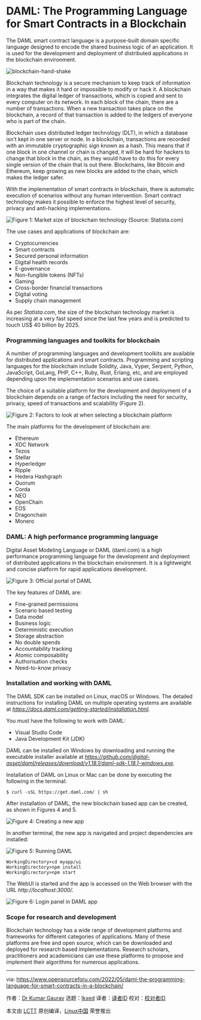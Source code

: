 [#]: subject: "DAML: The Programming Language for Smart Contracts in a Blockchain"
[#]: via: "https://www.opensourceforu.com/2022/05/daml-the-programming-language-for-smart-contracts-in-a-blockchain/"
[#]: author: "Dr Kumar Gaurav https://www.opensourceforu.com/author/dr-gaurav-kumar/"
[#]: collector: "lkxed"
[#]: translator: "geekpi"
[#]: reviewer: " "
[#]: publisher: " "
[#]: url: " "

DAML: The Programming Language for Smart Contracts in a Blockchain
======
The DAML smart contract language is a purpose-built domain specific language designed to encode the shared business logic of an application. It is used for the development and deployment of distributed applications in the blockchain environment.

![blockchain-hand-shake][1]

Blockchain technology is a secure mechanism to keep track of information in a way that makes it hard or impossible to modify or hack it. A blockchain integrates the digital ledger of transactions, which is copied and sent to every computer on its network. In each block of the chain, there are a number of transactions. When a new transaction takes place on the blockchain, a record of that transaction is added to the ledgers of everyone who is part of the chain.

Blockchain uses distributed ledger technology (DLT), in which a database isn’t kept in one server or node. In a blockchain, transactions are recorded with an immutable cryptographic sign known as a hash. This means that if one block in one channel or chain is changed, it will be hard for hackers to change that block in the chain, as they would have to do this for every single version of the chain that is out there. Blockchains, like Bitcoin and Ethereum, keep growing as new blocks are added to the chain, which makes the ledger safer.

With the implementation of smart contracts in blockchain, there is automatic execution of scenarios without any human intervention. Smart contract technology makes it possible to enforce the highest level of security, privacy and anti-hacking implementations.

![Figure 1: Market size of blockchain technology (Source: Statista.com)][2]

The use cases and applications of blockchain are:

* Cryptocurrencies
* Smart contracts
* Secured personal information
* Digital health records
* E-governance
* Non-fungible tokens (NFTs)
* Gaming
* Cross-border financial transactions
* Digital voting
* Supply chain management

As per *Statista.com*, the size of the blockchain technology market is increasing at a very fast speed since the last few years and is predicted to touch US$ 40 billion by 2025.

### Programming languages and toolkits for blockchain

A number of programming languages and development toolkits are available for distributed applications and smart contracts. Programming and scripting languages for the blockchain include Solidity, Java, Vyper, Serpent, Python, JavaScript, GoLang, PHP, C++, Ruby, Rust, Erlang, etc, and are employed depending upon the implementation scenarios and use cases.

The choice of a suitable platform for the development and deployment of a blockchain depends on a range of factors including the need for security, privacy, speed of transactions and scalability (Figure 2).

![Figure 2: Factors to look at when selecting a blockchain platform][3]

The main platforms for the development of blockchain are:

* Ethereum
* XDC Network
* Tezos
* Stellar
* Hyperledger
* Ripple
* Hedera Hashgraph
* Quorum
* Corda
* NEO
* OpenChain
* EOS
* Dragonchain
* Monero

### DAML: A high performance programming language

Digital Asset Modeling Language or DAML (daml.com) is a high performance programming language for the development and deployment of distributed applications in the blockchain environment. It is a lightweight and concise platform for rapid applications development.

![Figure 3: Official portal of DAML][4]

The key features of DAML are:

* Fine-grained permissions
* Scenario based testing
* Data model
* Business logic
* Deterministic execution
* Storage abstraction
* No double spends
* Accountability tracking
* Atomic composability
* Authorisation checks
* Need-to-know privacy

### Installation and working with DAML

The DAML SDK can be installed on Linux, macOS or Windows. The detailed instructions for installing DAML on multiple operating systems are available at *https://docs.daml.com/getting-started/installation.html.*

You must have the following to work with DAML:

* Visual Studio Code
* Java Development Kit (JDK)

DAML can be installed on Windows by downloading and running the executable installer available at *https://github.com/digital-asset/daml/releases/download/v1.18.1/daml-sdk-1.18.1-windows.exe.*

Installation of DAML on Linux or Mac can be done by executing the following in the terminal:

```
$ curl -sSL https://get.daml.com/ | sh
```

After installation of DAML, the new blockchain based app can be created, as shown in Figures 4 and 5.

![Figure 4: Creating a new app][5]

In another terminal, the new app is navigated and project dependencies are installed:

![Figure 5: Running DAML][6]

```
WorkingDirectory>cd myapp/ui
WorkingDirectory>npm install
WorkingDirectory>npm start
```

The WebUI is started and the app is accessed on the Web browser with the URL *http://localhost:3000/.*

![Figure 6: Login panel in DAML app][7]

### Scope for research and development

Blockchain technology has a wide range of development platforms and frameworks for different categories of applications. Many of these platforms are free and open source, which can be downloaded and deployed for research based implementations. Research scholars, practitioners and academicians can use these platforms to propose and implement their algorithms for numerous applications.

--------------------------------------------------------------------------------

via: https://www.opensourceforu.com/2022/05/daml-the-programming-language-for-smart-contracts-in-a-blockchain/

作者：[Dr Kumar Gaurav][a]
选题：[lkxed][b]
译者：[译者ID](https://github.com/译者ID)
校对：[校对者ID](https://github.com/校对者ID)

本文由 [LCTT](https://github.com/LCTT/TranslateProject) 原创编译，[Linux中国](https://linux.cn/) 荣誉推出

[a]: https://www.opensourceforu.com/author/dr-gaurav-kumar/
[b]: https://github.com/lkxed
[1]: https://www.opensourceforu.com/wp-content/uploads/2022/04/blockchain-hand-shake.jpg
[2]: https://www.opensourceforu.com/wp-content/uploads/2022/04/Figure-1-Market-size-of-blockchain-technology.jpg
[3]: https://www.opensourceforu.com/wp-content/uploads/2022/04/Figure-2-Factors-to-look-at-when-selecting-a-blockchain-platform-2.jpg
[4]: https://www.opensourceforu.com/wp-content/uploads/2022/04/Figure-3-Official-portal-of-DAML-1.jpg
[5]: https://www.opensourceforu.com/wp-content/uploads/2022/04/Figure-4-Creating-a-new-app.jpg
[6]: https://www.opensourceforu.com/wp-content/uploads/2022/04/Figure-5-Running-DAML.jpg
[7]: https://www.opensourceforu.com/wp-content/uploads/2022/04/Figure-6-Login-panel-in-DAML-app.jpg
